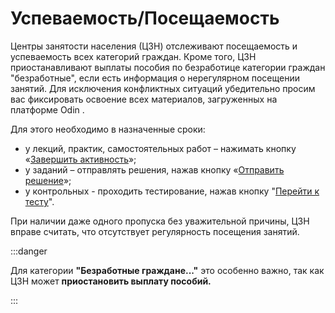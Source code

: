 # Успеваемость/Посещаемость

Центры занятости населения (ЦЗН) отслеживают посещаемость и успеваемость всех категорий граждан. Кроме того, ЦЗН приостанавливают выплаты пособия по безработице категории граждан "безработные", если есть информация о нерегулярном посещении занятий. Для исключения конфликтных ситуаций убедительно просим вас фиксировать освоение всех материалов, загруженных  на платформе Odin .

Для этого необходимо в назначенные сроки:

* у лекций, практик, самостоятельных работ – нажимать кнопку «[Завершить активность](../kak-zavershit-aktivnost.md)»;
* у заданий – отправлять решения, нажав кнопку «[Отправить решение](../kak-zavershit-aktivnost.md)»;
* у контрольных  - проходить тестирование, нажав кнопку "[Перейти к тесту](../kak-zavershit-aktivnost.md)".

При наличии даже одного пропуска без уважительной причины, ЦЗН вправе считать, что отсутствует регулярность посещения занятий.

:::danger

Для категории **"Безработные граждане..."** это особенно важно, так как ЦЗН может  **приостановить выплату пособий.**

:::

